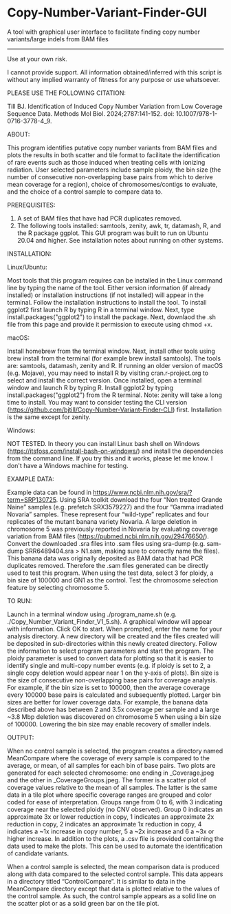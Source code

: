 # Copy-Number-Variant-Finder-GUI
A tool with graphical user interface to facilitate finding copy number variants/large indels from BAM files
_________________________________________________________________________________________________________________
Use at your own risk.

I cannot provide support. All information obtained/inferred with this script is without any implied warranty of fitness for any purpose or use whatsoever.

PLEASE USE THE FOLLOWING CITATION: 

Till BJ. Identification of Induced Copy Number Variation from Low Coverage Sequence Data. Methods Mol Biol. 2024;2787:141-152. doi: 10.1007/978-1-0716-3778-4_9. 

ABOUT: 

This program identifies putative copy number variants from BAM files and plots the results in both scatter and tile format to facilitate the identification of rare events such as those induced when treating cells with ionizing radiation. User selected parameters include sample ploidy, the bin size (the number of consecutive non-overlapping base pairs from which to derive mean coverage for a region), choice of chromosomes/contigs to evaluate, and the choice of a control sample to compare data to. 

PREREQUISITES:

1. A set of BAM files that have had PCR duplicates removed. 
2. The following tools installed: samtools, zenity, awk, tr, datamash, R, and the R package ggplot. This GUI program was built to run on Ubuntu 20.04 and higher. See installation notes about running on other systems. 
    
INSTALLATION:

Linux/Ubuntu:

Most tools that this program requires can be installed in the Linux command line by typing the name of the tool. Either version information (if already installed) or installation instructions (if not installed) will appear in the terminal. Follow the installation instructions to install the tool. To install ggplot2 first launch R by typing R in a terminal window. Next, type install.packages("ggplot2") to install the package. Next, downlaod the .sh file from this page and provide it permission to execute using chmod +x.

macOS: 

Install homebrew from the terminal window. Next, install other tools using brew install from the terminal (for example brew install samtools). The tools are: samtools, datamash, zenity and R.  If running an older version of macOS (e.g. Mojave), you may need to install R by visiting cran.r-project.org to select and install the correct version.  Once installed, open a terminal window and launch R by typing R.   Install ggplot2 by typing install.packages("ggplot2") from the R terminal.  Note: zenity will take a long time to install. You may want to consider testing the CLI version (https://github.com/bjtill/Copy-Number-Variant-Finder-CLI) first. Installation is the same except for zenity.

Windows: 

NOT TESTED. In theory you can install Linux bash shell on Windows (https://itsfoss.com/install-bash-on-windows/) and install the dependencies from the command line. If you try this and it works, please let me know. I don't have a Windows machine for testing.

EXAMPLE DATA:

Example data can be found in https://www.ncbi.nlm.nih.gov/sra/?term=SRP130725. Using SRA toolkit download the four “Non treated Grande Naine” samples (e.g. prefetch SRX3579227) and the four “Gamma irradiated Novaria” samples.  These represent four “wild-type” replicates and four replicates of the mutant banana variety Novaria.  A large deletion in chromosome 5 was previously reported in Novaria by evaluating coverage variation from BAM files (https://pubmed.ncbi.nlm.nih.gov/29476650/).  Convert the downloaded .sra files into .sam files using sra-dump (e.g. sam-dump SRR6489404.sra > N1.sam, making sure to correctly name the files).  This banana data was originally deposited as BAM data that had PCR duplicates removed.  Therefore the .sam files generated can be directly used to test this program.  When using the test data, select 3 for ploidy, a bin size of 100000 and GN1 as the control.  Test the chromosome selection feature by selecting chromosome 5.  

TO RUN:

Launch in a terminal window using ./program_name.sh (e.g. ./Copy_Number_Variant_Finder_V1_5.sh).  A graphical window will appear with information. Click OK to start. When prompted, enter the name for your analysis directory. A new directory will be created and the files created will be deposited in sub-directories within this newly created directory. Follow the information to select program parameters and start the program.  The ploidy parameter is used to convert data for plotting so that it is easier to identify single and multi-copy number events (e.g. if ploidy is set to 2, a single copy deletion would appear near 1 on the y-axis of plots).  Bin size is the size of consecutive non-overlapping base pairs for coverage analysis.  For example, if the bin size is set to 100000, then the average coverage every 100000 base pairs is calculated and subsequently plotted.  Larger bin sizes are better for lower coverage data.  For example, the banana data described above has between 2 and 3.5x coverage per sample and a large ~3.8 Mbp deletion was discovered on chromosome 5 when using a bin size of 100000.  Lowering the bin size may enable recovery of smaller indels.  

OUTPUT:  

When no control sample is selected, the program creates a directory named MeanCompare where the coverage of every sample is compared to the average, or mean, of all samples for each bin of base pairs.  Two plots are generated for each selected chromosome: one ending in _Coverage.jpeg and the other in _CoverageGroups.jpeg.  The former is a scatter plot of coverage values relative to the mean of all samples.  The latter is the same data in a tile plot where specific coverage ranges are grouped and color coded for ease of interpretation.  Groups range from 0 to 6, with 3 indicating coverage near the selected ploidy (no CNV observed).  Group 0 indicates an approximate 3x or lower reduction in copy, 1 indicates an approximate 2x reduction in copy, 2 indicates an approximate 1x reduction in copy, 4 indicates a ~1x increase in copy number, 5 a ~2x increase and 6 a ~3x or higher increase.  In addition to the plots, a .csv file is provided containing the data used to make the plots.  This can be used to automate the identification of candidate variants.  

When a control sample is selected, the mean comparison data is produced along with data compared to the selected control sample.  This data appears in a directory titled “ControlCompare”.  It is similar to data in the MeanCompare directory except that data is plotted relative to the values of the control sample.  As such, the control sample appears as a solid line on the scatter plot or as a solid green bar on the tile plot.  
